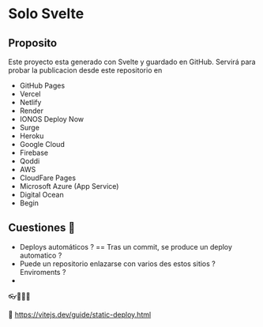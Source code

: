 # Solo Svelte 

## Proposito
Este proyecto esta generado con Svelte y guardado en GitHub.
Servirá para probar la publicacion desde este repositorio en 

- GitHub Pages
- Vercel
- Netlify
- Render
- IONOS Deploy Now
- Surge
- Heroku
- Google Cloud
- Firebase
- Qoddi
- AWS
- CloudFare Pages
- Microsoft Azure  (App Service)
- Digital Ocean
- Begin

## Cuestiones 👀
- Deploys automáticos ? == Tras un commit, se produce un deploy automatico ?
- Puede un repositorio enlazarse con varios des estos sitios ? Enviroments ?
-
👓🔗🚀🚩

🔗 https://vitejs.dev/guide/static-deploy.html
 
